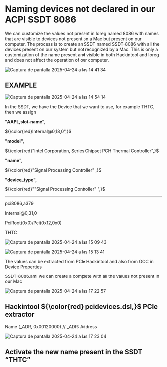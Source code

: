 # Naming devices not declared in our ACPI SSDT 8086

We can customize the values ​​not present in Ioreg named 8086 with names that are visible to devices not present on a Mac but present on our computer. The process is to create an SSDT named SSDT-8086 with all the devices present on our system but not recognized by a Mac. This is only a customization of the name present and visible in both Hackintool and Ioreg and does not affect the operation of our computer.

![Captura de pantalla 2025-04-24 a las 14 41 34](https://github.com/user-attachments/assets/6a5cf0a1-9698-4de1-a928-5d2a01e6cc09)


## EXAMPLE

![Captura de pantalla 2025-04-24 a las 14 54 14](https://github.com/user-attachments/assets/c4da1206-7479-45d8-a35a-0a61e9165bc3)


In the SSDT, we have the Device that we want to use, for example THTC, then we assign

**"AAPL,slot-name",**

${\color{red}Internal@0,18,0",}$

**"model",**

${\color{red}"Intel Corporation, Series Chipset PCH Thermal Controller",}$

**"name",**

${\color{red}"Signal Processing Controller"
,}$

**"device_type",**

${\color{red}""Signal Processing Controller"
",}$

-------------------------------------------------------------------

pci8086,a379

Internal@0,31,0

PciRoot(0x0)/Pci(0x12,0x0)

THTC

![Captura de pantalla 2025-04-24 a las 15 09 43](https://github.com/user-attachments/assets/c8f5c3d0-bffc-47c1-b4a8-c971fe6e1890)

![Captura de pantalla 2025-04-24 a las 15 13 41](https://github.com/user-attachments/assets/284aea0d-e1f4-4089-9ad8-1263ae92a07f)




The values ​​can be extracted from PCIe Hackintool and also from OCC in Device Properties

SSDT-8086.aml we can create a complete with all the values ​​not present in our Mac

![Captura de pantalla 2025-04-24 a las 17 22 57](https://github.com/user-attachments/assets/ecd798c1-fdb0-4f6c-bf11-daa5233442df)


## Hackintool ${\color{red} pcidevices.dsl,}$ PCIe extractor
 Name (_ADR, 0x00120000)  // _ADR: Address

![Captura de pantalla 2025-04-24 a las 17 23 04](https://github.com/user-attachments/assets/d520b978-2a8f-4d1c-be57-e2e957b577ba)


 
## Activate the new name present in the SSDT “THTC”





